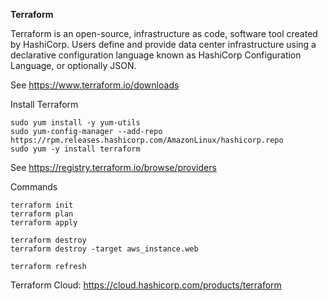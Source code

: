 <strong>Terraform</strong>

Terraform is an open-source, infrastructure as code, software tool created by HashiCorp. Users define and provide data center infrastructure using a declarative configuration language known as HashiCorp Configuration Language, or optionally JSON.

See https://www.terraform.io/downloads

Install Terraform

```
sudo yum install -y yum-utils
sudo yum-config-manager --add-repo https://rpm.releases.hashicorp.com/AmazonLinux/hashicorp.repo
sudo yum -y install terraform
```

See https://registry.terraform.io/browse/providers

Commands

```
terraform init
terraform plan
terraform apply
```

```
terraform destroy
terraform destroy -target aws_instance.web
```

```
terraform refresh
```

Terraform Cloud: https://cloud.hashicorp.com/products/terraform
